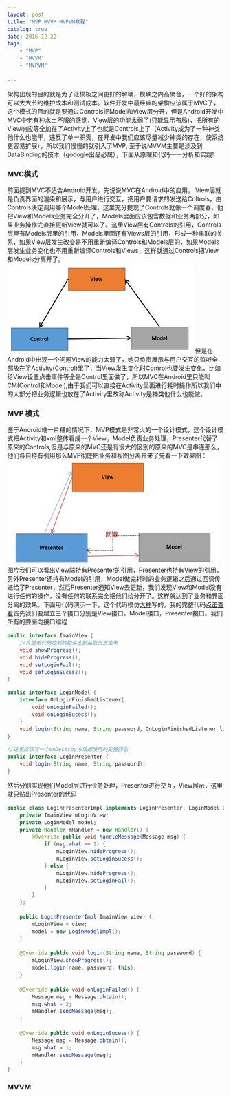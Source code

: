 ```yaml
---
layout: post
title: "MVP MVVM MVPVM教程"
catalog: true
date: 2016-12-22
tags:
    - "MVP"
    - "MVVM"
    - "MVPVM"

---
```

架构出现的目的就是为了让模板之间更好的解耦，模块之内高聚合，一个好的架构可以大大节约维护成本和测试成本。软件开发中最经典的架构应该属于MVC了，这个模式的目的就是要通过Controls把Model和View层分开，但是Android开发中MVC中老有种水土不服的感觉，View层的功能太弱了(只能显示布局)，把所有的View响应等全加在了Activity上了也就是Controls上了（Activity成为了一种神类他什么也能干，违反了单一职责，在开发中我们应该尽量减少神类的存在，使系统更容易扩展），所以我们慢慢的就引入了MVP, 至于说MVVM主要是涉及到DataBinding的技术（gooogle出品必属），下面从原理和代码一一分析和实践!<!-- more -->
### MVC模式
前面提到MVC不适合Android开发，先说说MVC在Android中的应用， View层就是负责界面的渲染和展示，与用户进行交互，把用户要请求的发送给Coltrols，由Controls决定调用哪个Model处理，这里充分提现了Controls就像一个调度器，他把View和Models业务完全分开了，Models里面应该包含数据和业务两部分，如果业务操作完直接更新View就可以了。这里View层有Controls的引用，Controls层里有Models层里的引用，Models里面还有Views层的引用，形成一种串联的关系，如果View层发生改变是不用重新编译Controls和Models层的，如果Models层发生业务变化也不用重新编译Controls和Views，这样就通过Controls把View和Models分离开了。![MVC原理图](/images/2016/1222mvc.jpg)
但是在Android中出现一个问题View的能力太弱了，她只负责展示与用户交互的监听全部放在了Activity(Control)里了，当View发生变化时Control也要发生变化，比如给View设置点击事件等全是Control里面做了，所以MVC在Android里只能叫CM(Control和Model),由于我们可以直接在Activity里面进行耗时操作所以我们中的大部分把业务逻辑也放在了Activity里故称Activity是神类他什么也能做。
### MVP 模式
鉴于Android端一片糟的情况下，MVP模式是非常火的一个设计模式，这个设计模式把Activity和xml整体看成一个View，Model负责业务处理，Presenter代替了原来的Controls,但是与原来的MVC还是有很大的区别的原来的MVC是串连那么，他们各自持有引用那么MVP彻底把业务和视图分离开来了先看一下效果图：
![MVP原理图](/images/2016/1222mvp.jpg)
图片我们可以看出View端持有Presenter的引用，Presenter也持有View的引用，另外Presenter还持有Model的引用，Model做完耗时的业务逻辑之后通过回调传递给了Presenter，然后Presenter通知View去更新，我们发现View和Model没有进行任何的操作，没有任何的联系完全把他们给分开了。这样就达到了业务和界面分离的效果。下面用代码演示一下，这个代码模仿[大神](https://github.com/antoniolg/androidmvp)写的，我的完整代码[点击查看](https://github.com/CPUdream/blog_example_demo/tree/master/MVPDemo)首先我们要建立三个接口分别是View接口，Model接口，Presenter接口。我们所有的要面向接口编程
```java
public interface ImainView {
    //凡是用代码控制的控件全部抽取出方法来
    void showProgress();
    void hideProgress();
    void setLoginFail();
    void setLoginSucess();
}
```
```java
public interface LoginModel {
    interface OnLoginFinishedListener{
        void onLoginFailed();
        void onLoginSucess();
    }
    void login(String name, String password, OnLoginFinishedListener listener);
}
```
```java
//这里应该写一个onDestroy方法把没用的变量回收
public interface LoginPresenter {
    void login(String name, String password);
}
```
然后分别实现他们Model层进行业务处理，Presenter进行交互，View展示，这里就只贴出Presenter的代码
```java
public class LoginPresenterImpl implements LoginPresenter, LoginModel.OnLoginFinishedListener {
    private ImainView mLoginView;
    private LoginModel model;
    private Handler mHandler = new Handler() {
        @Override public void handleMessage(Message msg) {
            if (msg.what == 1) {
                mLoginView.hideProgress();
                mLoginView.setLoginSucess();
            } else {
                mLoginView.hideProgress();
                mLoginView.setLoginFail();
            }
        }
    };

    public LoginPresenterImpl(ImainView view) {
        mLoginView = view;
        model = new LoginModelImpl();
    }

    @Override public void login(String name, String password) {
        mLoginView.showProgress();
        model.login(name, password, this);
    }

    @Override public void onLoginFailed() {
        Message msg = Message.obtain();
        msg.what = 2;
        mHandler.sendMessage(msg);
    }

    @Override public void onLoginSucess() {
        Message msg = Message.obtain();
        msg.what = 1;
        mHandler.sendMessage(msg);
    }
}
```
### MVVM
